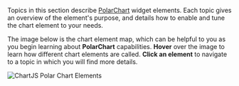 Topics in this section describe [PolarChart](/api-reference/20%20Data%20Visualization%20Widgets/dxPolarChart '/Documentation/ApiReference/Data_Visualization_Widgets/dxPolarChart/') widget elements. Each topic gives an overview of the element's purpose, and details how to enable and tune the chart element to your needs.

The image below is the chart element map, which can be helpful to you as you begin learning about **PolarChart** capabilities. **Hover** over the image to learn how different chart elements are called. **Click an element** to navigate to a topic in which you will find more details.

<p><img style="margin:0px auto;display:block" src="/Content/images/doc/18_2/ChartJS/PolarChartElements.png" alt="ChartJS Polar Chart Elements" usemap="#polarChartElements" /></p>

<map name="polarChartElements">
	<area alt="Chart Title" title="Chart Title" href="/Documentation/Guide/Widgets/PolarChart/Visual_Elements/#Chart_Title" shape="rect" coords="123,5,572,49" />
	<area alt="Legend" title="Legend" href="/Documentation/Guide/Widgets/PolarChart/Visual_Elements/#Legend" shape="rect" coords="273,659,418,697" />
	<area alt="Series Point" title="Series Point" href="/Documentation/Guide/Widgets/PolarChart/Visual_Elements/#Series_Points" shape="circle" coords="480,488,15" />
	<area alt="Series Point" title="Series Point" href="/Documentation/Guide/Widgets/PolarChart/Visual_Elements/#Series_Points" shape="circle" coords="403,568,14" />
	<area alt="Series Point" title="Series Point" href="/Documentation/Guide/Widgets/PolarChart/Visual_Elements/#Series_Points" shape="circle" coords="286,577,14" />
	<area alt="Series Point" title="Series Point" href="/Documentation/Guide/Widgets/PolarChart/Visual_Elements/#Series_Points" shape="circle" coords="182,517,17" />
	<area alt="Series Point" title="Series Point" href="/Documentation/Guide/Widgets/PolarChart/Visual_Elements/#Series_Points" shape="circle" coords="152,405,17" />
	<area alt="Series Point" title="Series Point" href="/Documentation/Guide/Widgets/PolarChart/Visual_Elements/#Series_Points" shape="circle" coords="192,314,17" />
	<area alt="Series Point" title="Series Point" href="/Documentation/Guide/Widgets/PolarChart/Visual_Elements/#Series_Points" shape="circle" coords="271,282,17" />
	<area alt="Series Point" title="Series Point" href="/Documentation/Guide/Widgets/PolarChart/Visual_Elements/#Series_Points" shape="circle" coords="326,284,16" />
	<area alt="Series Point" title="Series Point" href="/Documentation/Guide/Widgets/PolarChart/Visual_Elements/#Series_Points" shape="circle" coords="362,295,18" />
	<area alt="Series Point" title="Series Point" href="/Documentation/Guide/Widgets/PolarChart/Visual_Elements/#Series_Points" shape="circle" coords="398,302,16" />
	<area alt="Series Point" title="Series Point" href="/Documentation/Guide/Widgets/PolarChart/Visual_Elements/#Series_Points" shape="circle" coords="447,328,17" />
	<area alt="Series Point" title="Series Point" href="/Documentation/Guide/Widgets/PolarChart/Visual_Elements/#Series_Points" shape="circle" coords="488,394,17" />
	<area alt="Series Point" title="Series Point" href="/Documentation/Guide/Widgets/PolarChart/Visual_Elements/#Series_Points" shape="circle" coords="376,467,18" />
	<area alt="Series Point" title="Series Point" href="/Documentation/Guide/Widgets/PolarChart/Visual_Elements/#Series_Points" shape="circle" coords="405,415,18" />
	<area alt="Series Point" title="Series Point" href="/Documentation/Guide/Widgets/PolarChart/Visual_Elements/#Series_Points" shape="circle" coords="397,368,17" />
	<area alt="Series Point" title="Series Point" href="/Documentation/Guide/Widgets/PolarChart/Visual_Elements/#Series_Points" shape="circle" coords="377,346,11" />
	<area alt="Series Point" title="Series Point" href="/Documentation/Guide/Widgets/PolarChart/Visual_Elements/#Series_Points" shape="circle" coords="362,341,10" />
	<area alt="Series Point" title="Series Point" href="/Documentation/Guide/Widgets/PolarChart/Visual_Elements/#Series_Points" shape="circle" coords="351,336,8"  />
	<area alt="Series Point" title="Series Point" href="/Documentation/Guide/Widgets/PolarChart/Visual_Elements/#Series_Points" shape="circle" coords="338,325,10" />
	<area alt="Series Point" title="Series Point" href="/Documentation/Guide/Widgets/PolarChart/Visual_Elements/#Series_Points" shape="circle" coords="309,317,13" />
	<area alt="Series Point" title="Series Point" href="/Documentation/Guide/Widgets/PolarChart/Visual_Elements/#Series_Points" shape="circle" coords="265,333,17" />
	<area alt="Series Point" title="Series Point" href="/Documentation/Guide/Widgets/PolarChart/Visual_Elements/#Series_Points" shape="circle" coords="235,385,18" />
	<area alt="Series Point" title="Series Point" href="/Documentation/Guide/Widgets/PolarChart/Visual_Elements/#Series_Points" shape="circle" coords="250,450,13" />
	<area alt="Series Point" title="Series Point" href="/Documentation/Guide/Widgets/PolarChart/Visual_Elements/#Series_Points" shape="circle" coords="310,488,17" />
	<area alt="Point Label" title="Point Label" href="/Documentation/Guide/Widgets/PolarChart/Visual_Elements/#Series_Point_Labels" shape="rect" coords="470,302,511,340" />
	<area alt="Point Label" title="Point Label" href="/Documentation/Guide/Widgets/PolarChart/Visual_Elements/#Series_Point_Labels" shape="rect" coords="414,265,450,300" />
	<area alt="Point Label" title="Point Label" href="/Documentation/Guide/Widgets/PolarChart/Visual_Elements/#Series_Point_Labels" shape="rect" coords="365,249,401,284" />
	<area alt="Point Label" title="Point Label" href="/Documentation/Guide/Widgets/PolarChart/Visual_Elements/#Series_Point_Labels" shape="rect" coords="291,239,322,274" />
	<area alt="Point Label" title="Point Label" href="/Documentation/Guide/Widgets/PolarChart/Visual_Elements/#Series_Point_Labels" shape="rect" coords="218,243,256,278" />
	<area alt="Point Label" title="Point Label" href="/Documentation/Guide/Widgets/PolarChart/Visual_Elements/#Series_Point_Labels" shape="rect" coords="131,292,169,324" />
	<area alt="Point Label" title="Point Label" href="/Documentation/Guide/Widgets/PolarChart/Visual_Elements/#Series_Point_Labels" shape="rect" coords="90,398,131,434" />
	<area alt="Point Label" title="Point Label" href="/Documentation/Guide/Widgets/PolarChart/Visual_Elements/#Series_Point_Labels" shape="rect" coords="130,525,165,553" />
	<area alt="Point Label" title="Point Label" href="/Documentation/Guide/Widgets/PolarChart/Visual_Elements/#Series_Point_Labels" shape="rect" coords="247,594,282,622" />
	<area alt="Point Label" title="Point Label" href="/Documentation/Guide/Widgets/PolarChart/Visual_Elements/#Series_Point_Labels" shape="rect" coords="407,581,446,616" />
	<area alt="Point Label" title="Point Label" href="/Documentation/Guide/Widgets/PolarChart/Visual_Elements/#Series_Point_Labels" shape="rect" coords="496,492,537,531" />
	<area alt="Point Label" title="Point Label" href="/Documentation/Guide/Widgets/PolarChart/Visual_Elements/#Series_Point_Labels" shape="rect" coords="511,384,552,423" />
	<area alt="Tooltip" title="Tooltip" href="/Documentation/Guide/Widgets/PolarChart/Visual_Elements/#Tooltips" shape="rect" coords="282,419,342,477" />
	<area alt="Axis Label" title="Axis Label" href="/Documentation/Guide/Widgets/PolarChart/Visual_Elements/#Axis_Labels" shape="rect" coords="226,72,306,94" />
	<area alt="Axis Label" title="Axis Label" href="/Documentation/Guide/Widgets/PolarChart/Visual_Elements/#Axis_Labels" shape="rect" coords="393,71,458,93" />
	<area alt="Axis Label" title="Axis Label" href="/Documentation/Guide/Widgets/PolarChart/Visual_Elements/#Axis_Labels" shape="rect" coords="532,144,595,169" />
	<area alt="Axis Label" title="Axis Label" href="/Documentation/Guide/Widgets/PolarChart/Visual_Elements/#Axis_Labels" shape="rect" coords="611,273,663,293" />
	<area alt="Axis Label" title="Axis Label" href="/Documentation/Guide/Widgets/PolarChart/Visual_Elements/#Axis_Labels" shape="rect" coords="609,419,654,441" />
	<area alt="Axis Label" title="Axis Label" href="/Documentation/Guide/Widgets/PolarChart/Visual_Elements/#Axis_Labels" shape="rect" coords="536,548,574,568" />
	<area alt="Axis Label" title="Axis Label" href="/Documentation/Guide/Widgets/PolarChart/Visual_Elements/#Axis_Labels" shape="rect" coords="403,622,442,642" />
	<area alt="Axis Label" title="Axis Label" href="/Documentation/Guide/Widgets/PolarChart/Visual_Elements/#Axis_Labels" shape="rect" coords="252,621,289,643" />
	<area alt="Axis Label" title="Axis Label" href="/Documentation/Guide/Widgets/PolarChart/Visual_Elements/#Axis_Labels" shape="rect" coords="108,547,158,570" />
	<area alt="Axis Label" title="Axis Label" href="/Documentation/Guide/Widgets/PolarChart/Visual_Elements/#Axis_Labels" shape="rect" coords="7,419,83,441" />
	<area alt="Axis Label" title="Axis Label" href="/Documentation/Guide/Widgets/PolarChart/Visual_Elements/#Axis_Labels" shape="rect" coords="24,275,81,294" />
	<area alt="Axis Label" title="Axis Label" href="/Documentation/Guide/Widgets/PolarChart/Visual_Elements/#Axis_Labels" shape="rect" coords="90,143,162,170" />
	<area alt="Axis Label" title="Axis Label" href="/Documentation/Guide/Widgets/PolarChart/Visual_Elements/#Axis_Labels" shape="rect" coords="322,345,345,370" />
	<area alt="Axis Label" title="Axis Label" href="/Documentation/Guide/Widgets/PolarChart/Visual_Elements/#Axis_Labels" shape="rect" coords="323,284,346,309" />
	<area alt="Axis Label" title="Axis Label" href="/Documentation/Guide/Widgets/PolarChart/Visual_Elements/#Axis_Labels" shape="rect" coords="321,248,344,275" />
	<area alt="Axis Label" title="Axis Label" href="/Documentation/Guide/Widgets/PolarChart/Visual_Elements/#Axis_Labels" shape="rect" coords="319,217,342,244" />
	<area alt="Axis Label" title="Axis Label" href="/Documentation/Guide/Widgets/PolarChart/Visual_Elements/#Axis_Labels" shape="rect" coords="318,184,341,211" />
	<area alt="Axis Label" title="Axis Label" href="/Documentation/Guide/Widgets/PolarChart/Visual_Elements/#Axis_Labels" shape="rect" coords="318,153,342,180" />
	<area alt="Axis Label" title="Axis Label" href="/Documentation/Guide/Widgets/PolarChart/Visual_Elements/#Axis_Labels" shape="rect" coords="318,123,342,150" />
	<area alt="Axis Label" title="Axis Label" href="/Documentation/Guide/Widgets/PolarChart/Visual_Elements/#Axis_Labels" shape="rect" coords="318,92,342,119" />
	<area alt="Value Axis" title="Value Axis" href="/Documentation/Guide/Widgets/PolarChart/Visual_Elements/#Axes/Value_Axis" shape="rect" coords="339,76,353,365" />
	<area alt="Series" title="Series" href="/Documentation/Guide/Widgets/PolarChart/Visual_Elements/#Series" shape="poly" coords="397,414,391,371,352,343,333,331,310,325,270,340,240,386,255,448,312,477,370,463,398,410,412,418,381,473,311,500,243,458,226,386,260,329,308,313,341,318,361,332,381,342,403,363,411,423" />
	<area alt="Series" title="Series" href="/Documentation/Guide/Widgets/PolarChart/Visual_Elements/#Series" shape="poly" coords="398,562,473,486,481,397,442,334,396,309,359,302,325,291,273,287,197,322,160,408,189,515,287,573,404,560,405,576,285,586,176,523,147,407,185,308,271,272,328,277,363,290,402,296,451,322,493,391,485,493,402,576" />
    <area alt="Grid"  title="Grid"  href="/Documentation/Guide/Widgets/PolarChart/Visual_Elements/#Grid" shape="circle" coords="347, 357, 62" />
    <area alt="Strip" title="Strip" href="/Documentation/Guide/Widgets/PolarChart/Visual_Elements/#Strips" shape="circle" coords="347, 357, 127" />
    <area alt="Grid"  title="Grid"  href="/Documentation/Guide/Widgets/PolarChart/Visual_Elements/#Grid" shape="circle" coords="347, 357, 188" />
	<area alt="Strip" title="Strip" href="/Documentation/Guide/Widgets/PolarChart/Visual_Elements/#Strips" shape="circle" coords="347, 357, 268" />
	<area alt="Argument Axis" title="Argument Axis" href="/Documentation/Guide/Widgets/PolarChart/Visual_Elements/#Axes/Argument_Axis" shape="circle" coords="347, 357, 280" />
</map>